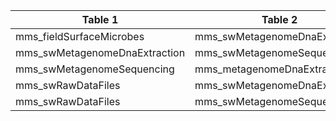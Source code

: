 |Table 1|Table 2|Joined By|
|---------------------------------|------------------------------------------------------------|-------------------------------|
|mms_fieldSurfaceMicrobes|mms_swMetagenomeDnaExtraction|genomicsSampleID|
|mms_swMetagenomeDnaExtraction|mms_swMetagenomeSequencing|dnaSampleID|
|mms_swMetagenomeSequencing|mms_metagenomeDnaExtraction|dnaSampleID|
|mms_swRawDataFiles|mms_swMetagenomeDnaExtraction|dnaSampleID,rawDataFileName|
|mms_swRawDataFiles|mms_swMetagenomeSequencing|dnaSampleID,rawDataFileName|
